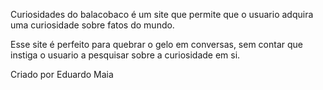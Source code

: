 Curiosidades do balacobaco é um site que permite que o usuario adquira uma curiosidade sobre fatos do mundo. 

Esse site é perfeito para quebrar o gelo em conversas, sem contar que instiga o usuario a pesquisar sobre a curiosidade em si.

Criado por Eduardo Maia
